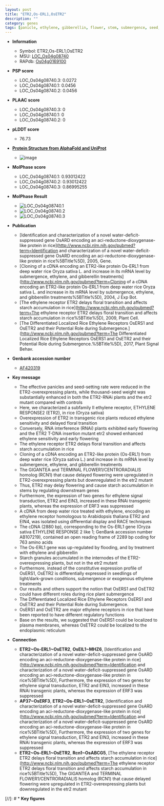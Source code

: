 ```yaml
---
layout: post
title: "ETR2,Os-ERL1,OsETR2"
description: ""
category: genes
tags: [panicle, ethylene, gibberellin, flower, stem, submergence, seed, starch, floral, seedlings, plasma membrane]
---
```


* **Information**  
    + Symbol: ETR2,Os-ERL1,OsETR2  
    + MSU: [LOC_Os04g08740](http://rice.plantbiology.msu.edu/cgi-bin/ORF_infopage.cgi?orf=LOC_Os04g08740)  
    + RAPdb: [Os04g0169100](http://rapdb.dna.affrc.go.jp/viewer/gbrowse_details/irgsp1?name=Os04g0169100)  

* **PSP score**  
    + LOC_Os04g08740.3: 0.0272 
    + LOC_Os04g08740.1: 0.0456 
    + LOC_Os04g08740.2: 0.0456 

* **PLAAC score**  
    + LOC_Os04g08740.3: 0 
    + LOC_Os04g08740.1: 0 
    + LOC_Os04g08740.2: 0 

* **pLDDT score**
    + 76.73

* **[Protein Structure from AlphaFold and UniProt](https://www.uniprot.org/uniprotkb/Q7XX84/entry#structure)**
    + ![image](https://ricepsp.github.io/images/Q7/AF-Q7XX84-F1.png)

* **MolPhase score**
    + LOC_Os04g08740.1: 0.93012422
    + LOC_Os04g08740.2: 0.93012422
    + LOC_Os04g08740.3: 0.86995255

* **MolPhase Result**
    + ![LOC_Os04g08740.1](https://304243504.github.io/Pictures/LOC_Os04g/LOC_Os04g08740.1.png)
    + ![LOC_Os04g08740.2](https://304243504.github.io/Pictures/LOC_Os04g/LOC_Os04g08740.2.png)
    + ![LOC_Os04g08740.3](https://304243504.github.io/Pictures/LOC_Os04g/LOC_Os04g08740.3.png)

* **Publication**  
    + [Identification and characterization of a novel water-deficit-suppressed gene OsARD encoding an aci-reductone-dioxygenase-like protein in rice](http://www.ncbi.nlm.nih.gov/pubmed?term=Identification and characterization of a novel water-deficit-suppressed gene OsARD encoding an aci-reductone-dioxygenase-like protein in rice%5BTitle%5D), 2005, Gene.
    + [Cloning of a cDNA encoding an ETR2-like protein Os-ERL1 from deep water rice Oryza sativa L. and increase in its mRNA level by submergence, ethylene, and gibberellin treatments](http://www.ncbi.nlm.nih.gov/pubmed?term=Cloning of a cDNA encoding an ETR2-like protein Os-ERL1 from deep water rice Oryza sativa L. and increase in its mRNA level by submergence, ethylene, and gibberellin treatments%5BTitle%5D), 2004, J Exp Bot.
    + [The ethylene receptor ETR2 delays floral transition and affects starch accumulation in rice](http://www.ncbi.nlm.nih.gov/pubmed?term=The ethylene receptor ETR2 delays floral transition and affects starch accumulation in rice%5BTitle%5D), 2009, Plant Cell.
    + [The Differentiated Localized Rice Ethylene Receptors OsERS1 and OsETR2 and their Potential Role during Submergence.](http://www.ncbi.nlm.nih.gov/pubmed?term=The Differentiated Localized Rice Ethylene Receptors OsERS1 and OsETR2 and their Potential Role during Submergence.%5BTitle%5D), 2017, Plant Signal Behav.

* **Genbank accession number**  
    + [AF420319](http://www.ncbi.nlm.nih.gov/nuccore/AF420319)

* **Key message**  
    + The effective panicles and seed-setting rate were reduced in the ETR2-overexpressing plants, while thousand-seed weight was substantially enhanced in both the ETR2-RNAi plants and the etr2 mutant compared with controls
    + Here, we characterized a subfamily II ethylene receptor, ETHYLENE RESPONSE2 (ETR2), in rice (Oryza sativa)
    + Overexpression of ETR2 in transgenic rice plants reduced ethylene sensitivity and delayed floral transition
    + Conversely, RNA interference (RNAi) plants exhibited early flowering and the ETR2 T-DNA insertion mutant etr2 showed enhanced ethylene sensitivity and early flowering
    + The ethylene receptor ETR2 delays floral transition and affects starch accumulation in rice
    + Cloning of a cDNA encoding an ETR2-like protein (Os-ERL1) from deep water rice (Oryza sativa L.) and increase in its mRNA level by submergence, ethylene, and gibberellin treatments
    + The GIGANTEA and TERMINAL FLOWER1/CENTRORADIALIS homolog (RCN1) that cause delayed flowering were upregulated in ETR2-overexpressing plants but downregulated in the etr2 mutant
    + Thus, ETR2 may delay flowering and cause starch accumulation in stems by regulating downstream genes
    + Furthermore, the expression of two genes for ethylene signal transduction, ETR2 and EIN3, increased in these RNAi transgenic plants, whereas the expression of ERF3 was suppressed
    + A cDNA from deep water rice treated with ethylene, encoding an ethylene receptor homologous to Arabidopsis thaliana ETR2 and EIN4, was isolated using differential display and RACE techniques
    + The cDNA (2880 bp), corresponding to the Os-ERL1 gene (Oryza sativa ETHYLENE RESPONSE 2 like 1; GenBank accession number AB107219), contained an open reading frame of 2289 bp coding for 763 amino acids
    + The Os-ERL1 gene was up-regulated by flooding, and by treatment with ethylene and gibberellin
    + Starch granules accumulated in the internodes of the ETR2-overexpressing plants, but not in the etr2 mutant
    + Furthermore, instead of the constitutive expression profile of OsERS1, OsETR2 is differentially expressed in seedlings of light/dark-grown conditions, submergence or exogenous ethylene treatments
    + Our results and others support the notion that OsERS1 and OsETR2 could have different roles during rice plant submergence
    + The Differentiated Localized Rice Ethylene Receptors OsERS1 and OsETR2 and their Potential Role during Submergence.
    + OsERS1 and OsETR2 are major ethylene receptors in rice that have been reported to have different regulatory functions
    + Base on the results, we suggested that OsERS1 could be localized to plasma membranes, whereas OsETR2 could be localized to the endoplasmic reticulum

* **Connection**  
    + __ETR2~Os-ERL1~OsETR2__, __OsEIL1~MHZ6__, [Identification and characterization of a novel water-deficit-suppressed gene OsARD encoding an aci-reductone-dioxygenase-like protein in rice](http://www.ncbi.nlm.nih.gov/pubmed?term=Identification and characterization of a novel water-deficit-suppressed gene OsARD encoding an aci-reductone-dioxygenase-like protein in rice%5BTitle%5D), Furthermore, the expression of two genes for ethylene signal transduction, ETR2 and EIN3, increased in these RNAi transgenic plants, whereas the expression of ERF3 was suppressed
    + __AP37~OsERF3__, __ETR2~Os-ERL1~OsETR2__, [Identification and characterization of a novel water-deficit-suppressed gene OsARD encoding an aci-reductone-dioxygenase-like protein in rice](http://www.ncbi.nlm.nih.gov/pubmed?term=Identification and characterization of a novel water-deficit-suppressed gene OsARD encoding an aci-reductone-dioxygenase-like protein in rice%5BTitle%5D), Furthermore, the expression of two genes for ethylene signal transduction, ETR2 and EIN3, increased in these RNAi transgenic plants, whereas the expression of ERF3 was suppressed
    + __ETR2~Os-ERL1~OsETR2__, __Rcn1~OsABCG5__, [The ethylene receptor ETR2 delays floral transition and affects starch accumulation in rice](http://www.ncbi.nlm.nih.gov/pubmed?term=The ethylene receptor ETR2 delays floral transition and affects starch accumulation in rice%5BTitle%5D), The GIGANTEA and TERMINAL FLOWER1/CENTRORADIALIS homolog (RCN1) that cause delayed flowering were upregulated in ETR2-overexpressing plants but downregulated in the etr2 mutant

[//]: # * **Key figures**  


